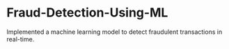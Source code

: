 # Fraud-Detection-Using-ML
Implemented a machine learning model to detect fraudulent transactions in real-time.
